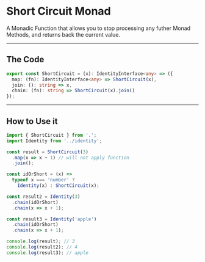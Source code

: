 # Short Circuit Monad

A Monadic Function that allows you to stop processing any futher Monad Methods, and returns back the current value.

---

## The Code

```typescript
export const ShortCircuit = (x): IdentityInterface<any> => ({
  map: (fn): IdentityInterface<any> => ShortCircuit(x),
  join: (): string => x,
  chain: (fn): string => ShortCircuit(x).join()
});
```

---

## How to Use it

```typescript
import { ShortCircuit } from '.';
import Identity from '../identity';

const result = ShortCircuit(3)
  .map(x => x + 1) // will not apply function
  .join();

const idOrShort = (x) =>
  typeof x === 'number' ?
    Identity(x) : ShortCircuit(x);

const result2 = Identity(3)
  .chain(idOrShort)
  .chain(x => x + 1);

const result3 = Identity('apple')
  .chain(idOrShort)
  .chain(x => x + 1);

console.log(result); // 3
console.log(result2); // 4
console.log(result3); // apple
```
